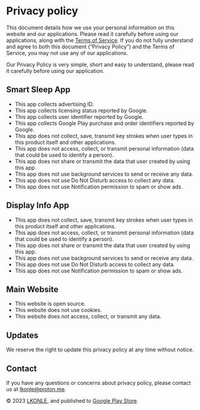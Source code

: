 # Privacy policy
This document details how we use your personal information on this website and our applications. Please read it carefully before using our applications, along with the [Terms of Service](terms.md). If you do not fully understand and agree to both this document (“Privacy Policy”) and the Terms of Service, you may not use any of our applications.

Our Privacy Policy is very simple, short and easy to understand, please read it carefully before using our application.

## Smart Sleep App
- This app collects advertising ID.
- This app collects licensing status reported by Google.
- This app collects user identifier reported by Google.
- This app collects Google Play purchase and order identifiers reported by Google.
- This app does not collect, save, transmit key strokes when user types in this product itself and other applications.
- This app does not access, collect, or transmit personal information (data that could be used to identify a person).
- This app does not share or transmit the data that user created by using this app.
- This app does not use background services to send or receive any data.
- This app does not use Do Not Disturb access to collect any data.
- This app does not use Notification permission to spam or show ads.

## Display Info App
- This app does not collect, save, transmit key strokes when user types in this product itself and other applications.
- This app does not access, collect, or transmit personal information (data that could be used to identify a person).
- This app does not share or transmit the data that user created by using this app.
- This app does not use background services to send or receive any data.
- This app does not use Do Not Disturb access to collect any data.
- This app does not use Notification permission to spam or show ads.

## Main Website
- This website is open source.
- This website does not use cookies.
- This website does not access, collect, or transmit any data.

## Updates
We reserve the right to update this privacy policy at any time without notice. 

## Contact
If you have any questions or concerns about privacy policy, please contact us at [lkonle@proton.me](mailto:lkonle@proton.me).

© 2023 [LKONLE](mailto:lkonle@proton.me), and published to [Google Play Store](https://play.google.com/store/apps/details?id=com.lkonlesoft.smartsleep).
